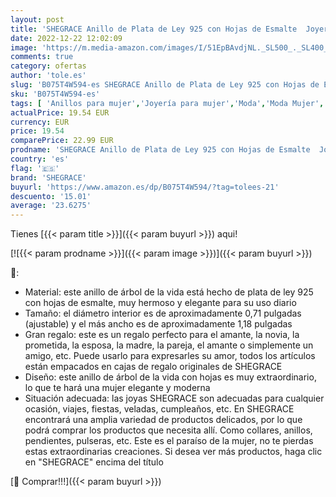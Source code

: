 ```yaml
---
layout: post
title: 'SHEGRACE Anillo de Plata de Ley 925 con Hojas de Esmalte  Joyería para Mujer Chicas  Regalo para El Día de San Valentín La Navidad El Cumpleaños  Blanco '
date: 2022-12-22 12:02:09
image: 'https://m.media-amazon.com/images/I/51EpBAvdjNL._SL500_._SL400_.jpg'
comments: true
category: ofertas
author: 'tole.es'
slug: 'B075T4W594-es SHEGRACE Anillo de Plata de Ley 925 con Hojas de Esmalte...'
sku: 'B075T4W594-es'
tags: [ 'Anillos para mujer','Joyería para mujer','Moda','Moda Mujer','de','ley','navidad','plata','shegrace','🇪🇸', ]
actualPrice: 19.54 EUR
currency: EUR
price: 19.54
comparePrice: 22.99 EUR
prodname: 'SHEGRACE Anillo de Plata de Ley 925 con Hojas de Esmalte  Joyería para Mujer Chicas  Regalo para El Día de San Valentín La Navidad El Cumpleaños  Blanco '
country: 'es'
flag: '🇪🇸'
brand: 'SHEGRACE'
buyurl: 'https://www.amazon.es/dp/B075T4W594/?tag=tolees-21'
descuento: '15.01'
average: '23.6275'
---
```


Tienes [{{< param title >}}]({{< param buyurl >}}) aqui!

[![{{< param prodname >}}]({{< param image >}})]({{< param buyurl >}})

🔎:

- Material: este anillo de árbol de la vida está hecho de plata de ley 925 con hojas de esmalte, muy hermoso y elegante para su uso diario
- Tamaño: el diámetro interior es de aproximadamente 0,71 pulgadas (ajustable) y el más ancho es de aproximadamente 1,18 pulgadas
- Gran regalo: este es un regalo perfecto para el amante, la novia, la prometida, la esposa, la madre, la pareja, el amante o simplemente un amigo, etc. Puede usarlo para expresarles su amor, todos los artículos están empacados en cajas de regalo originales de SHEGRACE
- Diseño: este anillo de árbol de la vida con hojas es muy extraordinario, lo que te hará una mujer elegante y moderna
- Situación adecuada: las joyas SHEGRACE son adecuadas para cualquier ocasión, viajes, fiestas, veladas, cumpleaños, etc. En SHEGRACE encontrará una amplia variedad de productos delicados, por lo que podrá comprar los productos que necesita allí. Como collares, anillos, pendientes, pulseras, etc. Este es el paraíso de la mujer, no te pierdas estas extraordinarias creaciones. Si desea ver más productos, haga clic en "SHEGRACE" encima del título

[🛒 Comprar!!!]({{< param buyurl >}})
